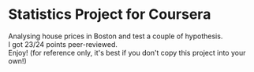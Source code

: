 # Statistics Project for Coursera
Analysing house prices in Boston and test a couple of hypothesis. </br>
I got 23/24 points peer-reviewed. </br>
Enjoy! (for reference only, it's best if you don't copy this project into your own!)
